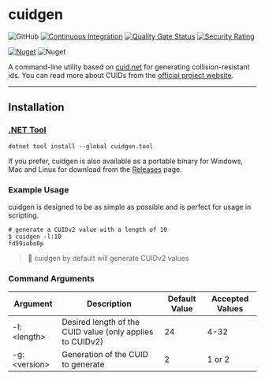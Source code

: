 # cuidgen

![GitHub](https://img.shields.io/github/license/xaevik/cuidgen?logo=github&style=flat) [![Continuous Integration](https://github.com/xaevik/cuidgen/actions/workflows/ci.yaml/badge.svg)](https://github.com/xaevik/cuidgen/actions/workflows/ci.yaml) [![Quality Gate Status](https://sonarcloud.io/api/project_badges/measure?project=cuidgen&metric=alert_status)](https://sonarcloud.io/summary/overall?id=cuidgen) [![Security Rating](https://sonarcloud.io/api/project_badges/measure?project=cuidgen&metric=security_rating)](https://sonarcloud.io/summary/overall?id=cuidgen)

[![Nuget](https://img.shields.io/nuget/vpre/cuidgen.tool)](https://www.nuget.org/packages/cuidgen.tool)
![Nuget](https://img.shields.io/nuget/dt/cuidgen.tool)


A command-line utility based on [cuid.net](https://github.com/xaevik/cuid.net/) for generating collision-resistant ids. You can read more about CUIDs from the [official project website](https://github.com/paralleldrive/cuid2).

---

## Installation

### [.NET Tool](https://learn.microsoft.com/en-us/dotnet/core/tools/global-tools)

```shell
dotnet tool install --global cuidgen.tool
```

If you prefer, cuidgen is also available as a portable binary for Windows, Mac and Linux for download from the [Releases](https://github.com/xaevik/cuidgen/releases) page.

### Example Usage

cuidgen is designed to be as simple as possible and is perfect for usage in scripting.

```shell
# generate a CUIDv2 value with a length of 10
$ cuidgen -l:10
fd59iobs0p
```

> :memo: cuidgen by default will generate CUIDv2 values

### Command Arguments

| Argument       | Description                                               | Default Value | Accepted Values |
|----------------|-----------------------------------------------------------| ------------- |-----------------|
| -l:\<length\>  | Desired length of the CUID value (only applies to CUIDv2) | 24            | 4-32            |
| -g:\<version\> | Generation of the CUID to generate                        | 2             | 1 or 2          |

